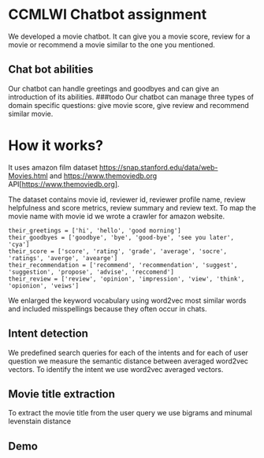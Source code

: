 # CCMLWI Chatbot assignment

We developed a movie chatbot. It can give you a movie score, review for a movie or recommend a movie similar to the one you mentioned.

## Chat bot abilities
Our chatbot can handle greetings and goodbyes and can give an introduction of its abilities. ###todo
Our chatbot can manage three types of domain specific questions: give movie score, give review and recommend similar movie.

# How it works?
It uses amazon film dataset https://snap.stanford.edu/data/web-Movies.html and https://www.themoviedb.org API[https://www.themoviedb.org].

The dataset contains movie id, reviewer id, reviewer profile name, review helpfulness and score metrics, review summary and review text.
To map the movie name with movie id we wrote a crawler for amazon website.

```
their_greetings = ['hi', 'hello', 'good morning']
their_goodbyes = ['goodbye', 'bye', 'good-bye', 'see you later', 'cya']
their_score = ['score', 'rating', 'grade', 'average', 'socre', 'ratings', 'averge', 'avearge']
their_recommendation = ['recommend', 'recommendation', 'suggest', 'suggestion', 'propose', 'advise', 'reccomend']
their_review = ['review', 'opinion', 'impression', 'view', 'think', 'opionion', 'veiws']
```

We enlarged the keyword vocabulary using word2vec most similar words and included misspellings because they often occur in chats.

## Intent detection

We predefined search queries for each of the intents and for each of user question we measure the semantic distance between averaged word2vec vectors.
To identify the intent we use word2vec averaged vectors.

## Movie title extraction
To extract the movie title from the user query we use bigrams and minumal levenstain distance

## Demo
